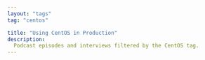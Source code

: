 ```yaml
---
layout: "tags"
tag: "centos"

title: "Using CentOS in Production"
description:
  Podcast episodes and interviews filtered by the CentOS tag.
---
```

